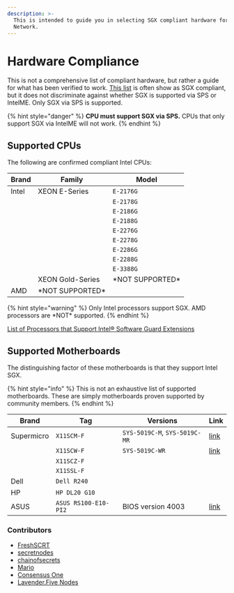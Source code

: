 ```yaml
---
description: >-
  This is intended to guide you in selecting SGX compliant hardware for Secret
  Network.
---
```


# Hardware Compliance

This is not a comprehensive list of compliant hardware, but rather a guide for what has been verified to work. [This list](https://github.com/ayeks/SGX-hardware) is often show as SGX compliant, but it does not discriminate against whether SGX is supported via SPS or IntelME. Only SGX via SPS is supported.

{% hint style="danger" %}
**CPU must support SGX via SPS.** CPUs that only support SGX via IntelME will not work.
{% endhint %}

## Supported CPUs <a href="#cpus" id="cpus"></a>

The following are confirmed compliant Intel CPUs:

| Brand | Family            | Model             |
| ----- | ----------------- | ----------------- |
| Intel | XEON E-Series     | `E-2176G`         |
|       |                   | `E-2178G`         |
|       |                   | `E-2186G`         |
|       |                   | `E-2188G`         |
|       |                   | `E-2276G`         |
|       |                   | `E-2278G`         |
|       |                   | `E-2286G`         |
|       |                   | `E-2288G`         |
|       |                   | `E-3388G`         |
|       | XEON Gold-Series  | \*NOT SUPPORTED\* |
| AMD   | \*NOT SUPPORTED\* |                   |

{% hint style="warning" %}
Only Intel processors support SGX. AMD processors are \*NOT\* supported.
{% endhint %}

[List of Processors that Support Intel® Software Guard Extensions](https://www.intel.com/content/www/us/en/support/articles/000028173/processors.html)

## Supported Motherboards

The distinguishing factor of these motherboards is that they support Intel SGX.&#x20;

{% hint style="info" %}
This is not an exhaustive list of supported motherboards. These are simply motherboards proven supported by community members.
{% endhint %}

| Brand      | Tag                  | Versions                       | Link                                                                         |
| ---------- | -------------------- | ------------------------------ | ---------------------------------------------------------------------------- |
| Supermicro | `X11SCM-F`           | `SYS-5019C-M`,  `SYS-5019C-MR` | [link](https://www.supermicro.com/products/motherboard/X11/X11SCM-F.cfm)     |
|            | `X11SCW-F`           | `SYS-5019C-WR`                 | [link](https://www.supermicro.com/products/motherboard/X11/X11SCW-F.cfm)     |
|            | `X11SCZ-F`           |                                |                                                                              |
|            | `X11SSL-F`           |                                |                                                                              |
| Dell       | `Dell R240`          |                                |                                                                              |
| HP         | `HP DL20 G10`        |                                |                                                                              |
| ASUS       | `ASUS RS100-E10-PI2` | BIOS version 4003              | [link](https://servers.asus.com/products/Servers/Rack-Servers/RS100-E10-PI2) |

### **Contributors**

* [FreshSCRT](https://secretnodes.com/secret/chains/secret-4/validators/6AFCF9EB1AC264954C784274A6ABF012D50EB0B6)
* [secretnodes](https://secretnodes.com/secret/chains/secret-4/validators/81EBCE2FFC29820351C086E9EDA6A220098FF41C)
* [chainofsecrets](https://secretnodes.com/secret/chains/secret-4/validators/1B68882AB7CD6BC4CDDD742FC8F3D1FDE31C1A82)
* [Mario](https://secretnodes.com/secret/chains/secret-4/validators/2DD098C8ECAF04DFE31BBC59799C786AC09BF53F)
* [Consensus One](https://secretnodes.com/secret/chains/secret-4/validators/secretvaloper1sa8av4qw3xerr58kwvnm8wvd87zgp36mv6cnyg)
* [Lavender.Five Nodes](https://www.mintscan.io/secret/validators/secretvaloper1t5wtcuwjkdct9qkw2h6m48zu2hectpd6ulmekk)
